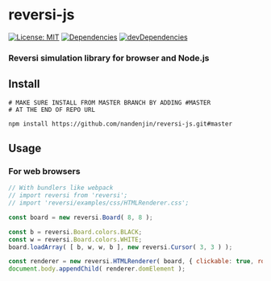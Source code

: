# reversi-js
[![License: MIT](https://img.shields.io/badge/License-MIT-green.svg)](https://opensource.org/licenses/MIT)
[![Dependencies](https://david-dm.org/nandenjin/reversi-js.svg)](https://david-dm.org/nandenjin/reversi-js)
[![devDependencies](https://david-dm.org/nandenjin/reversi-js/dev-status.svg)](https://david-dm.org/nandenjin/reversi-js?type=dev)

### Reversi simulation library for browser and Node.js

## Install
```shell
# MAKE SURE INSTALL FROM MASTER BRANCH BY ADDING #MASTER
# AT THE END OF REPO URL

npm install https://github.com/nandenjin/reversi-js.git#master
```

## Usage
### For web browsers
```javascript
// With bundlers like webpack
// import reversi from 'reversi';
// import 'reversi/examples/css/HTMLRenderer.css';

const board = new reversi.Board( 8, 8 );

const b = reversi.Board.colors.BLACK;
const w = reversi.Board.colors.WHITE;
board.loadArray( [ b, w, w, b ], new reversi.Cursor( 3, 3 ) );

const renderer = new reversi.HTMLRenderer( board, { clickable: true, role: b } );
document.body.appendChild( renderer.domElement );
```
